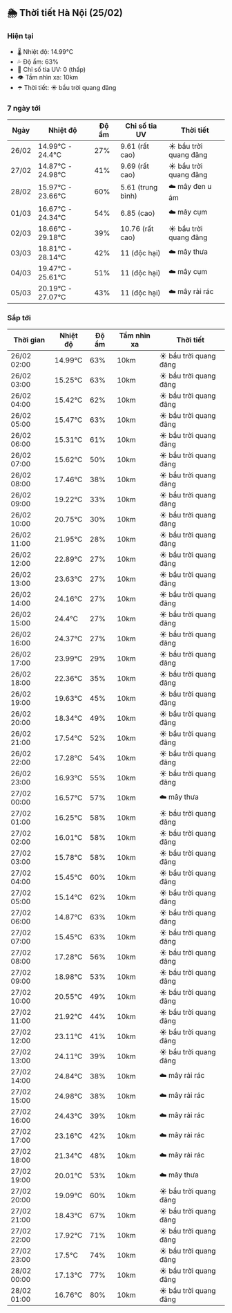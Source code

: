 ## 🌦️ Thời tiết Hà Nội (25/02)

### Hiện tại

- 🌡️ Nhiệt độ: 14.99℃
- 💦 Độ ẩm: 63%
- 🌟 Chỉ số tia UV: 0 (thấp)
- 👁️ Tầm nhìn xa: 10km
- ☂️ Thời tiết: ☀️ bầu trời quang đãng

### 7 ngày tới

| Ngày | Nhiệt độ | Độ ẩm | Chỉ số tia UV | Thời tiết |
| --- | --- | --- | --- | --- |
| 26/02 | 14.99℃ - 24.4℃ | 27% | 9.61 (rất cao) | ☀️ bầu trời quang đãng |
| 27/02 | 14.87℃ - 24.98℃ | 41% | 9.69 (rất cao) | ☀️ bầu trời quang đãng |
| 28/02 | 15.97℃ - 23.66℃ | 60% | 5.61 (trung bình) | ☁️ mây đen u ám |
| 01/03 | 16.67℃ - 24.34℃ | 54% | 6.85 (cao) | ☁️ mây cụm |
| 02/03 | 18.66℃ - 29.18℃ | 39% | 10.76 (rất cao) | ☀️ bầu trời quang đãng |
| 03/03 | 18.81℃ - 28.14℃ | 42% | 11 (độc hại) | ☁️ mây thưa |
| 04/03 | 19.47℃ - 25.61℃ | 51% | 11 (độc hại) | ☁️ mây cụm |
| 05/03 | 20.19℃ - 27.07℃ | 43% | 11 (độc hại) | ☁️ mây rải rác |

### Sắp tới

| Thời gian | Nhiệt độ | Độ ẩm | Tầm nhìn xa | Thời tiết |
| --- | --- | --- | --- | --- |
| 26/02 02:00 | 14.99℃ | 63% | 10km | ☀️ bầu trời quang đãng |
| 26/02 03:00 | 15.25℃ | 63% | 10km | ☀️ bầu trời quang đãng |
| 26/02 04:00 | 15.42℃ | 62% | 10km | ☀️ bầu trời quang đãng |
| 26/02 05:00 | 15.47℃ | 63% | 10km | ☀️ bầu trời quang đãng |
| 26/02 06:00 | 15.31℃ | 61% | 10km | ☀️ bầu trời quang đãng |
| 26/02 07:00 | 15.62℃ | 50% | 10km | ☀️ bầu trời quang đãng |
| 26/02 08:00 | 17.46℃ | 38% | 10km | ☀️ bầu trời quang đãng |
| 26/02 09:00 | 19.22℃ | 33% | 10km | ☀️ bầu trời quang đãng |
| 26/02 10:00 | 20.75℃ | 30% | 10km | ☀️ bầu trời quang đãng |
| 26/02 11:00 | 21.95℃ | 28% | 10km | ☀️ bầu trời quang đãng |
| 26/02 12:00 | 22.89℃ | 27% | 10km | ☀️ bầu trời quang đãng |
| 26/02 13:00 | 23.63℃ | 27% | 10km | ☀️ bầu trời quang đãng |
| 26/02 14:00 | 24.16℃ | 27% | 10km | ☀️ bầu trời quang đãng |
| 26/02 15:00 | 24.4℃ | 27% | 10km | ☀️ bầu trời quang đãng |
| 26/02 16:00 | 24.37℃ | 27% | 10km | ☀️ bầu trời quang đãng |
| 26/02 17:00 | 23.99℃ | 29% | 10km | ☀️ bầu trời quang đãng |
| 26/02 18:00 | 22.36℃ | 35% | 10km | ☀️ bầu trời quang đãng |
| 26/02 19:00 | 19.63℃ | 45% | 10km | ☀️ bầu trời quang đãng |
| 26/02 20:00 | 18.34℃ | 49% | 10km | ☀️ bầu trời quang đãng |
| 26/02 21:00 | 17.54℃ | 52% | 10km | ☀️ bầu trời quang đãng |
| 26/02 22:00 | 17.28℃ | 54% | 10km | ☀️ bầu trời quang đãng |
| 26/02 23:00 | 16.93℃ | 55% | 10km | ☀️ bầu trời quang đãng |
| 27/02 00:00 | 16.57℃ | 57% | 10km | ☁️ mây thưa |
| 27/02 01:00 | 16.25℃ | 58% | 10km | ☀️ bầu trời quang đãng |
| 27/02 02:00 | 16.01℃ | 58% | 10km | ☀️ bầu trời quang đãng |
| 27/02 03:00 | 15.78℃ | 58% | 10km | ☀️ bầu trời quang đãng |
| 27/02 04:00 | 15.45℃ | 60% | 10km | ☀️ bầu trời quang đãng |
| 27/02 05:00 | 15.14℃ | 62% | 10km | ☀️ bầu trời quang đãng |
| 27/02 06:00 | 14.87℃ | 63% | 10km | ☀️ bầu trời quang đãng |
| 27/02 07:00 | 15.45℃ | 63% | 10km | ☀️ bầu trời quang đãng |
| 27/02 08:00 | 17.28℃ | 56% | 10km | ☀️ bầu trời quang đãng |
| 27/02 09:00 | 18.98℃ | 53% | 10km | ☀️ bầu trời quang đãng |
| 27/02 10:00 | 20.55℃ | 49% | 10km | ☀️ bầu trời quang đãng |
| 27/02 11:00 | 21.92℃ | 44% | 10km | ☀️ bầu trời quang đãng |
| 27/02 12:00 | 23.11℃ | 41% | 10km | ☀️ bầu trời quang đãng |
| 27/02 13:00 | 24.11℃ | 39% | 10km | ☀️ bầu trời quang đãng |
| 27/02 14:00 | 24.84℃ | 38% | 10km | ☁️ mây rải rác |
| 27/02 15:00 | 24.98℃ | 38% | 10km | ☁️ mây rải rác |
| 27/02 16:00 | 24.43℃ | 39% | 10km | ☁️ mây rải rác |
| 27/02 17:00 | 23.16℃ | 42% | 10km | ☁️ mây rải rác |
| 27/02 18:00 | 21.34℃ | 48% | 10km | ☁️ mây rải rác |
| 27/02 19:00 | 20.01℃ | 53% | 10km | ☁️ mây thưa |
| 27/02 20:00 | 19.09℃ | 60% | 10km | ☀️ bầu trời quang đãng |
| 27/02 21:00 | 18.43℃ | 67% | 10km | ☀️ bầu trời quang đãng |
| 27/02 22:00 | 17.92℃ | 71% | 10km | ☀️ bầu trời quang đãng |
| 27/02 23:00 | 17.5℃ | 74% | 10km | ☀️ bầu trời quang đãng |
| 28/02 00:00 | 17.13℃ | 77% | 10km | ☀️ bầu trời quang đãng |
| 28/02 01:00 | 16.76℃ | 80% | 10km | ☀️ bầu trời quang đãng |
